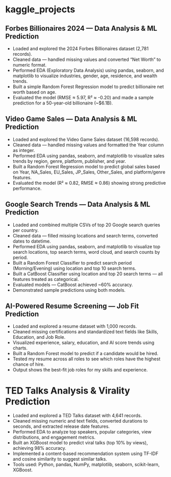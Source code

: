 # kaggle_projects

## Forbes Billionaires 2024 — Data Analysis & ML Prediction

- Loaded and explored the 2024 Forbes Billionaires dataset (2,781 records).
- Cleaned data — handled missing values and converted “Net Worth” to numeric format.
- Performed EDA (Exploratory Data Analysis) using pandas, seaborn, and matplotlib to visualize industries, gender, age, residence, and wealth trends.
- Built a simple Random Forest Regression model to predict billionaire net worth based on age.
- Evaluated the model (RMSE ≈ 5.97, R² ≈ -0.20) and made a sample prediction for a 50-year-old billionaire (~$6.1B).


## Video Game Sales — Data Analysis & ML Prediction

- Loaded and explored the Video Game Sales dataset (16,598 records).
- Cleaned data — handled missing values and formatted the Year column as integer.
- Performed EDA using pandas, seaborn, and matplotlib to visualize sales trends by region, genre, platform, publisher, and year.
- Built a Random Forest Regression model to predict global sales based on Year, NA_Sales, EU_Sales, JP_Sales, Other_Sales, and platform/genre features.
- Evaluated the model (R² ≈ 0.82, RMSE ≈ 0.86) showing strong predictive performance.


## Google Search Trends — Data Analysis & ML Prediction

- Loaded and combined multiple CSVs of top 20 Google search queries per country.
- Cleaned data — filled missing locations and search terms, converted dates to datetime.
- Performed EDA using pandas, seaborn, and matplotlib to visualize top search locations, top search terms, word cloud, and search counts by period.
- Built a Random Forest Classifier to predict search period (Morning/Evening) using location and top 10 search terms.
- Built a CatBoost Classifier using location and top 20 search terms — all features treated as categorical.
- Evaluated models — CatBoost achieved ~60% accuracy.
- Demonstrated sample predictions using both models.


## AI-Powered Resume Screening — Job Fit Prediction

- Loaded and explored a resume dataset with 1,000 records.
- Cleaned missing certifications and standardized text fields like Skills, Education, and Job Role.
- Visualized experience, salary, education, and AI score trends using charts.
- Built a Random Forest model to predict if a candidate would be hired.
- Tested my resume across all roles to see which roles have the highest chance of hire.
- Output shows the best-fit job roles for my skills and experience.


# TED Talks Analysis & Virality Prediction

- Loaded and explored a TED Talks dataset with 4,641 records.
- Cleaned missing numeric and text fields, converted durations to seconds, and extracted release date features.
- Performed EDA to analyze top speakers, popular categories, view distributions, and engagement metrics.
- Built an XGBoost model to predict viral talks (top 10% by views), achieving 98% accuracy.
- Implemented a content-based recommendation system using TF-IDF and cosine similarity to suggest similar talks.
- Tools used: Python, pandas, NumPy, matplotlib, seaborn, scikit-learn, XGBoost.


